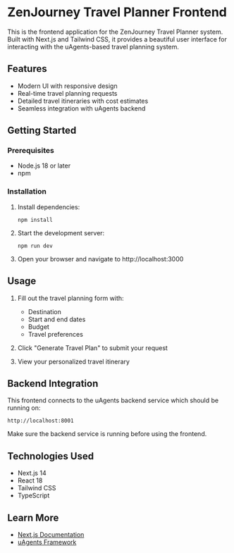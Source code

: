 # ZenJourney Travel Planner Frontend

This is the frontend application for the ZenJourney Travel Planner system. Built with Next.js and Tailwind CSS, it provides a beautiful user interface for interacting with the uAgents-based travel planning system.

## Features

- Modern UI with responsive design
- Real-time travel planning requests
- Detailed travel itineraries with cost estimates
- Seamless integration with uAgents backend

## Getting Started

### Prerequisites

- Node.js 18 or later
- npm

### Installation

1. Install dependencies:
   ```
   npm install
   ```

2. Start the development server:
   ```
   npm run dev
   ```

3. Open your browser and navigate to http://localhost:3000

## Usage

1. Fill out the travel planning form with:
   - Destination
   - Start and end dates
   - Budget
   - Travel preferences

2. Click "Generate Travel Plan" to submit your request

3. View your personalized travel itinerary

## Backend Integration

This frontend connects to the uAgents backend service which should be running on:
```
http://localhost:8001
```

Make sure the backend service is running before using the frontend.

## Technologies Used

- Next.js 14
- React 18
- Tailwind CSS
- TypeScript

## Learn More

- [Next.js Documentation](https://nextjs.org/docs)
- [uAgents Framework](https://innovationlab.fetch.ai/resources/docs/agent-communication/uagent-uagent-communication)
